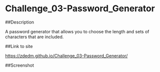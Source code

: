 # Challenge_03-Password_Generator

##Description

A password generator that allows you to choose the length and sets of characters that are included.

##Link to site

https://zdedm.github.io/Challenge_03-Password_Generator/

##Screenshot

